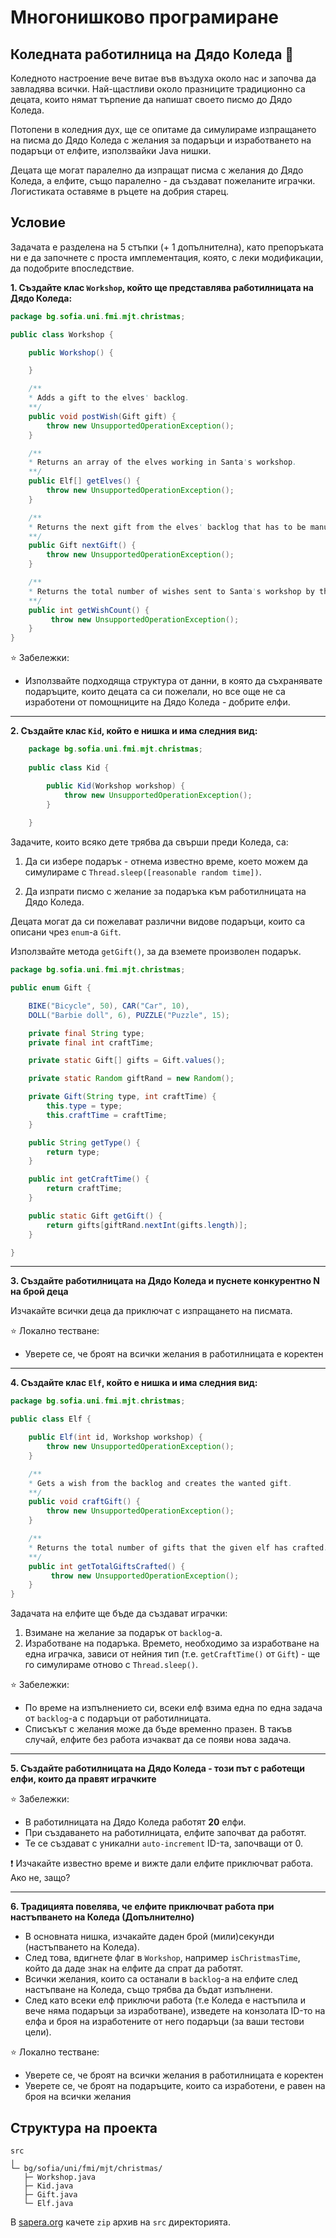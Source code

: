 # Многонишково програмиране

## Коледната работилница на Дядо Коледа :christmas_tree:

Коледното настроение вече витае във въздуха около нас и започва да завладява всички. Най-щастливи около празниците традиционно са децата, които нямат търпение да напишат своето писмо до Дядо Коледа.

Потопени в коледния дух, ще се опитаме да симулираме изпращането на писма до Дядо Коледа с желания за подаръци и изработването на подаръци от елфите, използвайки Java нишки.

Децата ще могат паралелно да изпращат писма с желания до Дядо Коледа, а елфите, също паралелно - да създават пожеланите играчки. Логистиката оставяме в ръцете на добрия старец.

## Условие

Задачата е разделена на 5 стъпки (+ 1 допълнителна), като препоръката ни е да започнете с проста имплементация, която, с леки модификации, да подобрите впоследствие.

**1. Създайте клас `Workshop`, който ще представлява работилницата на Дядо Коледа:**


```java
package bg.sofia.uni.fmi.mjt.christmas;

public class Workshop {

    public Workshop() {

    }

    /**
    * Adds a gift to the elves' backlog.
    **/
    public void postWish(Gift gift) {
        throw new UnsupportedOperationException();
    }

    /**
    * Returns an array of the elves working in Santa's workshop.
    **/
    public Elf[] getElves() {
        throw new UnsupportedOperationException();
    }

    /**
    * Returns the next gift from the elves' backlog that has to be manufactured.
    **/
    public Gift nextGift() {
        throw new UnsupportedOperationException();
    }

    /**
    * Returns the total number of wishes sent to Santa's workshop by the kids.
    **/
    public int getWishCount() {
         throw new UnsupportedOperationException(); 
    }
}
```

:star: Забележки:
- Използвайте подходяща структура от данни, в която да съхранявате подаръците, които децата са си пожелали, но все още не са изработени от помощниците на Дядо Коледа - добрите елфи.

<hr>

**2. Създайте клас `Kid`, който е нишка и има следния вид:**

```java
    package bg.sofia.uni.fmi.mjt.christmas;
    
    public class Kid {

        public Kid(Workshop workshop) {
            throw new UnsupportedOperationException();
        }
        
    }
```

Задачите, които всяко дете трябва да свърши преди Коледа, са:

1. Да си избере подарък - отнема известно време, което можем да симулираме с `Thread.sleep([reasonable random time])`.

2. Да изпрати писмо с желание за подаръка към работилницата на Дядо Коледа.

Децата могат да си пожелават различни видове подаръци, които са описани чрез `enum`-a `Gift`. 

Използвайте метода `getGift()`, за да вземете произволен подарък.

```java
package bg.sofia.uni.fmi.mjt.christmas;

public enum Gift {

    BIKE("Bicycle", 50), CAR("Car", 10),
    DOLL("Barbie doll", 6), PUZZLE("Puzzle", 15);

    private final String type;
    private final int craftTime;

    private static Gift[] gifts = Gift.values();

    private static Random giftRand = new Random();

    private Gift(String type, int craftTime) {
        this.type = type;
        this.craftTime = craftTime;
    }

    public String getType() {
        return type;
    }

    public int getCraftTime() {
        return craftTime;
    }

    public static Gift getGift() {
        return gifts[giftRand.nextInt(gifts.length)];
    }

}
```

<hr>

**3. Създайте работилницата на Дядо Коледа и пуснете конкурентно N на брой деца**

Изчакайте всички деца да приключат с изпращането на писмата.

:star: Локално тестване:

- Уверете се, че броят на всички желания в работилницата е коректен

<hr>

**4. Създайте клас `Elf`, който е нишка и има следния вид:**

```java
package bg.sofia.uni.fmi.mjt.christmas;

public class Elf {

    public Elf(int id, Workshop workshop) {
        throw new UnsupportedOperationException();
    }

    /**
    * Gets a wish from the backlog and creates the wanted gift.
    **/
    public void craftGift() {
        throw new UnsupportedOperationException();
    }

    /**
    * Returns the total number of gifts that the given elf has crafted.
    **/
    public int getTotalGiftsCrafted() {
         throw new UnsupportedOperationException();
    }
}
```

  Задачата на елфите ще бъде да създават играчки:

  1. Взимане на желание за подарък от `backlog`-a.
  2. Изработване на подаръка. Времето, необходимо за изработване на една играчка, зависи от нейния тип (т.е. `getCraftTime()` от `Gift`) - ще го симулираме отново с `Thread.sleep()`.

:star: Забележки:
- По време на изпълнението си, всеки елф взима една по една задача от `backlog`-a с подаръци от работилницата.
- Списъкът с желания може да бъде временно празен. В такъв случай, елфите без работа изчакват да се появи нова задача.

<hr>

**5. Създайте работилницата на Дядо Коледа - този път с работещи елфи, които да правят играчките**

:star: Забележки:
- В работилницата на Дядо Коледа работят **20** елфи.
- При създаването на работилницата, елфите започват да работят.
- Те се създават с уникални `auto-increment` ID-та, започващи от 0.

:exclamation: Изчакайте известно време и вижте дали елфите приключват работа. Ако не, защо?

<hr>

**6. Традицията повелява, че елфите приключват работа при настъпването на Коледа (Допълнително)**

- В основната нишка, изчакайте даден брой (мили)секунди (настъпването на Коледа).
- След това, вдигнете флаг в `Workshop`, например `isChristmasTime`, който да даде знак на елфите да спрат да работят.
- Всички желания, които са останали в `backlog`-a на елфите след настъпване на Коледа, също трябва да бъдат изпълнени.
- След като всеки елф приключи работа (т.е Коледа е настъпила и вече няма подаръци за изработване), изведете на конзолата ID-то на елфа и броя на изработените от него подаръци (за ваши тестови цели).

:star:  Локално тестване:
- Уверете се, че броят на всички желания в работилницата е коректен
- Уверете се, че броят на подаръците, които са изработени, е равен на броя на всички желания

## Структура на проекта

```
src
╷
└─ bg/sofia/uni/fmi/mjt/christmas/
   ├─ Workshop.java
   ├─ Kid.java
   ├─ Gift.java
   └─ Elf.java
```

В [sapera.org](http://grader.sapera.org/) качете `zip` архив на `src` директорията.
